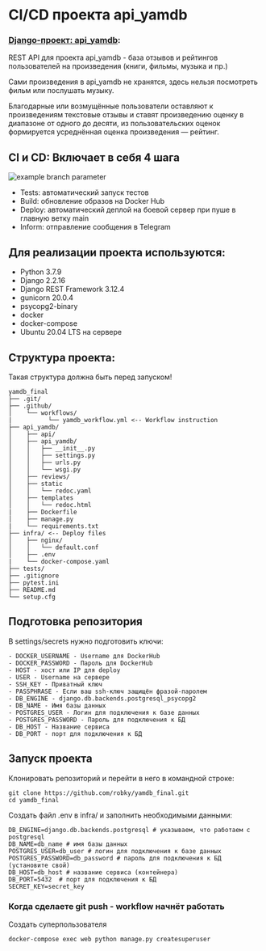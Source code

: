 # CI/CD проекта api_yamdb


### [Django-проект: api_yamdb](https://github.com/Denis-Guselnikov/api_yamdb):

REST API для проекта api_yamdb - база отзывов и рейтингов пользователей на произведения (книги, фильмы, музыка и пр.)

Сами произведения в api_yamdb не хранятся, здесь нельзя посмотреть фильм или послушать музыку.

Благодарные или возмущённые пользователи оставляют к произведениям текстовые отзывы и ставят произведению оценку в диапазоне от одного до десяти, из пользовательских оценок формируется усреднённая оценка произведения — рейтинг.

## CI и CD: Включает в себя 4 шага

![example branch parameter](https://github.com/Denis-Guselnikov/yamdb_final/actions/workflows/yamdb_workflow.yml/badge.svg)

- Tests: автоматический запуск тестов
- Build: обновление образов на Docker Hub
- Deploy: автоматический деплой на боевой сервер при пуше в главную ветку main
- Inform: отправление сообщения в Telegram

## Для реализации проекта используются:

- Python 3.7.9
- Django 2.2.16
- Django REST Framework 3.12.4
- gunicorn 20.0.4
- psycopg2-binary
- docker
- docker-compose
- Ubuntu 20.04 LTS на сервере

## Структура проекта:
Такая структура должна быть перед запуском!

```
yamdb_final
├── .git/ 
├── .github/ 
│    └── workflows/
|          └── yamdb_workflow.yml <-- Workflow instruction
├── api_yamdb/
│    ├── api/
│    ├── api_yamdb/
│    │   ├── __init__.py
│    │   ├── settings.py
│    │   ├── urls.py
│    │   └── wsgi.py
│    ├── reviews/
│    ├── static 
│    │   └── redoc.yaml
│    ├── templates
│    │   └── redoc.html
|    ├── Dockerfile
│    ├── manage.py
|    └── requirements.txt 
├── infra/ <-- Deploy files
│    ├── nginx/ 
│    │   └── default.conf
│    ├── .env
|    └── docker-compose.yaml
├── tests/
├── .gitignore
├── pytest.ini
├── README.md
└── setup.cfg
```

## Подготовка репозитория

В settings/secrets нужно подготовить ключи:
```
- DOCKER_USERNAME - Username для DockerHub
- DOCKER_PASSWORD - Пароль для DockerHub
- HOST - хост или IP для deploy
- USER - Username на сервере
- SSH_KEY - Приватный ключ
- PASSPHRASE - Если ваш ssh-ключ защищён фразой-паролем
- DB_ENGINE - django.db.backends.postgresql_psycopg2
- DB_NAME - Имя базы данных
- POSTGRES_USER - Логин для подключения к базе данных 
- POSTGRES_PASSWORD - Пароль для подключения к БД
- DB_HOST - Название сервиса
- DB_PORT - порт для подключения к БД
```

## Запуск проекта

Клонировать репозиторий и перейти в него в командной строке:
```
git clone https://github.com/robky/yamdb_final.git
cd yamdb_final
```

Создать файл .env в infra/ и заполнить необходимыми данными:
```
DB_ENGINE=django.db.backends.postgresql # указываем, что работаем с postgresql
DB_NAME=db_name # имя базы данных
POSTGRES_USER=db_user # логин для подключения к базе данных
POSTGRES_PASSWORD=db_password # пароль для подключения к БД (установите свой)
DB_HOST=db_host # название сервиса (контейнера)
DB_PORT=5432  # порт для подключения к БД
SECRET_KEY=secret_key
```

### Когда сделаете git push - workflow начнёт работать

Создать суперпользователя
```
docker-compose exec web python manage.py createsuperuser
```
